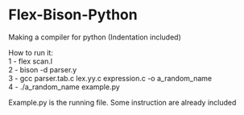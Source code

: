 # Flex-Bison-Python
Making a compiler for python (Indentation included) <br />

How to run it: <br />
1 -   flex scan.l<br />
2 -   bison -d parser.y <br />
3 -   gcc parser.tab.c lex.yy.c expression.c -o a_random_name <br />
4 -   ./a_random_name  example.py<br />

Example.py is the running file.
Some instruction are already included

